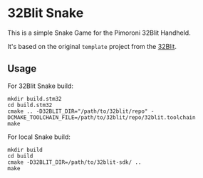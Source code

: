 # 32Blit Snake

This is a simple Snake Game for the Pimoroni 32Blit Handheld.

It's based on the original `template` project from the 
[32Blit](https://github.com/32blit/32blit-sdk).

## Usage

For 32Blit Snake build:
```
mkdir build.stm32
cd build.stm32
cmake .. -D32BLIT_DIR="/path/to/32blit/repo" -DCMAKE_TOOLCHAIN_FILE=/path/to/32blit/repo/32blit.toolchain
make
```

For local Snake build:
```
mkdir build
cd build
cmake -D32BLIT_DIR=/path/to/32blit-sdk/ ..
make
```
